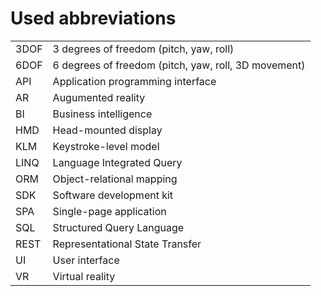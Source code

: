 # Used abbreviations

| | |
|-|-|
| 3DOF | 3 degrees of freedom (pitch, yaw, roll) |
| 6DOF | 6 degrees of freedom (pitch, yaw, roll, 3D movement) |
| API | Application programming interface |
| AR | Augumented reality |
| BI | Business intelligence |
| HMD | Head-mounted display |
| KLM | Keystroke-level model |
| LINQ | Language Integrated Query |
| ORM | Object-relational mapping |
| SDK | Software development kit |
| SPA | Single-page application |
| SQL | Structured Query Language |
| REST | Representational State Transfer |
| UI | User interface |
| VR | Virtual reality |